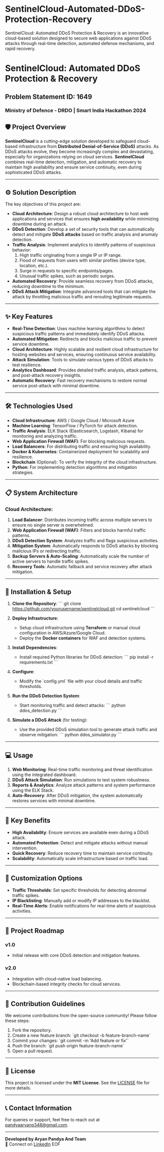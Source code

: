# SentinelCloud-Automated-DDoS-Protection-Recovery
SentinelCloud: Automated DDoS Protection &amp; Recovery is an innovative cloud-based solution designed to secure web applications against DDoS attacks through real-time detection, automated defense mechanisms, and rapid recovery. 

# SentinelCloud: Automated DDoS Protection & Recovery

## Problem Statement ID: 1649
### Ministry of Defence - DRDO | Smart India Hackathon 2024

## 🛡️ Project Overview
**SentinelCloud** is a cutting-edge solution developed to safeguard cloud-based infrastructure from **Distributed Denial-of-Service (DDoS)** attacks. As DDoS attacks evolve, they become increasingly complex and devastating, especially for organizations relying on cloud services. **SentinelCloud** combines real-time detection, mitigation, and automatic recovery to maintain high availability and ensure service continuity, even during sophisticated DDoS attacks.

---

## ⚙️ Solution Description
The key objectives of this project are:
- **Cloud Architecture**: Design a robust cloud architecture to host web applications and services that ensures **high availability** while minimizing downtime during an attack.
- **DDoS Detection**: Develop a set of security tools that can automatically detect and mitigate **DDoS attacks** based on traffic analysis and anomaly detection.
- **Traffic Analysis**: Implement analytics to identify patterns of suspicious behavior:
  1. High traffic originating from a single IP or IP range.
  2. Flood of requests from users with similar profiles (device type, location, etc.).
  3. Surge in requests to specific endpoints/pages.
  4. Unusual traffic spikes, such as periodic surges.
- **Automated Recovery**: Provide seamless recovery from DDoS attacks, reducing downtime to the minimum.
- **DDoS Attack Mitigation**: Integrate advanced tools that can mitigate the attack by throttling malicious traffic and rerouting legitimate requests.

---

## ✨ Key Features
- **Real-Time Detection**: Uses machine learning algorithms to detect suspicious traffic patterns and immediately identify DDoS attacks.
- **Automated Mitigation**: Redirects and blocks malicious traffic to prevent service downtime.
- **Cloud Architecture**: Highly scalable and resilient cloud infrastructure for hosting websites and services, ensuring continuous service availability.
- **Attack Simulation**: Tools to simulate various types of DDoS attacks to test resilience.
- **Analytics Dashboard**: Provides detailed traffic analysis, attack patterns, and post-attack recovery insights.
- **Automatic Recovery**: Fast recovery mechanisms to restore normal service post-attack with minimal downtime.

---

## 🛠️ Technologies Used
- **Cloud Infrastructure**: AWS / Google Cloud / Microsoft Azure
- **Machine Learning**: TensorFlow / PyTorch for attack detection.
- **Traffic Analysis**: ELK Stack (Elasticsearch, Logstash, Kibana) for monitoring and analyzing traffic.
- **Web Application Firewall (WAF)**: For blocking malicious requests.
- **Load Balancers**: For distributing traffic and ensuring high availability.
- **Docker & Kubernetes**: Containerized deployment for scalability and resilience.
- **Blockchain** (Optional): To verify the integrity of the cloud infrastructure.
- **Python**: For implementing detection algorithms and mitigation strategies.

---

## 📋 System Architecture

### Cloud Architecture:
1. **Load Balancer**: Distributes incoming traffic across multiple servers to ensure no single server is overwhelmed.
2. **Web Application Firewall (WAF)**: Filters and blocks harmful traffic patterns.
3. **DDoS Detection System**: Analyzes traffic and flags suspicious activities.
4. **Mitigation System**: Automatically responds to DDoS attacks by blocking malicious IPs or redirecting traffic.
5. **Backup Servers & Auto-Scaling**: Automatically scale the number of active servers to handle traffic spikes.
6. **Recovery Tools**: Automatic fallback and service recovery after attack mitigation.

---

## 🚀 Installation & Setup

1. **Clone the Repository**:
   \`\`\`
   git clone https://github.com/yourusername/sentinelcloud.git
   cd sentinelcloud
   \`\`\`

2. **Deploy Infrastructure**:
   - Setup cloud infrastructure using **Terraform** or manual cloud configuration in AWS/Azure/Google Cloud.
   - Deploy the **Docker containers** for WAF and detection systems.

3. **Install Dependencies**:
   - Install required Python libraries for DDoS detection:
   \`\`\`
   pip install -r requirements.txt
   \`\`\`

4. **Configure**:
   - Modify the \`config.yml\` file with your cloud details and traffic thresholds.

5. **Run the DDoS Detection System**:
   - Start monitoring traffic and detect attacks:
   \`\`\`
   python ddos_detection.py
   \`\`\`

6. **Simulate a DDoS Attack** (for testing):
   - Use the provided DDoS simulation tool to generate attack traffic and observe mitigation:
   \`\`\`
   python ddos_simulator.py
   \`\`\`

---

## 💻 Usage

1. **Web Monitoring**: Real-time traffic monitoring and threat identification using the integrated dashboard.
2. **DDoS Attack Simulation**: Run simulations to test system robustness.
3. **Reports & Analytics**: Analyze attack patterns and system performance using the ELK Stack.
4. **Auto-Recovery**: After DDoS mitigation, the system automatically restores services with minimal downtime.

---

## 🌟 Key Benefits

- **High Availability**: Ensure services are available even during a DDoS attack.
- **Automated Protection**: Detect and mitigate attacks without manual intervention.
- **Quick Recovery**: Reduce recovery time to maintain service continuity.
- **Scalability**: Automatically scale infrastructure based on traffic load.

---

## 🔧 Customization Options
- **Traffic Thresholds**: Set specific thresholds for detecting abnormal traffic spikes.
- **IP Blacklisting**: Manually add or modify IP addresses to the blacklist.
- **Real-Time Alerts**: Enable notifications for real-time alerts of suspicious activities.

---

## 📅 Project Roadmap

### v1.0
- Initial release with core DDoS detection and mitigation features.
  
### v2.0
- Integration with cloud-native load balancing.
- Blockchain-based integrity checks for cloud services.

---

## 🤝 Contribution Guidelines

We welcome contributions from the open-source community! Please follow these steps:
1. Fork the repository.
2. Create a new feature branch: \`git checkout -b feature-branch-name\`
3. Commit your changes: \`git commit -m 'Add feature or fix'\`
4. Push the branch: \`git push origin feature-branch-name\`
5. Open a pull request.

---

## 📜 License

This project is licensed under the **MIT License**. See the [LICENSE](./LICENSE) file for more details.

---

## 📞 Contact Information

For queries or support, feel free to reach out at [pandyaaryanp348@gmail.com](pandyaaryanp348@gmail.com).

---

**Developed by Aryan Pandya And Team**  
🔗 Connect on [LinkedIn](https://www.linkedin.com/in/aryanpandya/) EOF
